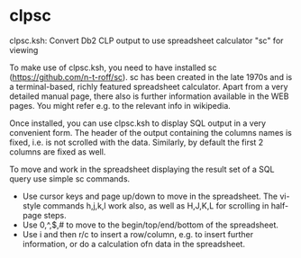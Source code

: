 # clpsc
clpsc.ksh: Convert Db2 CLP output to use spreadsheet calculator "sc" for viewing

To make use of clpsc.ksh, you need to have installed sc (https://github.com/n-t-roff/sc). sc has been created in the late 1970s and is a terminal-based, richly featured spreadsheet calculator. Apart from a very detailed manual page, there also is further information available in the WEB pages. You might refer e.g. to the relevant info in wikipedia.

Once installed, you can use clpsc.ksh to display SQL output in a very convenient form. The header of the output containing the columns names is fixed, i.e. is not scrolled with the data. Similarly, by default the first 2 columns are fixed as well.


To move and work in the spreadsheet displaying the result set of a SQL query use simple sc commands. 
  - Use cursor keys and page up/down to move in the spreadsheet. The vi-style commands h,j,k,l work also, as well as H,J,K,L for scrolling in half-page steps.
  - Use 0,^,$,# to move to the begin/top/end/bottom of the spreadsheet.
  - Use i and then r/c to insert a row/column, e.g. to insert further information, or do a calculation ofn data in the spreadsheet.
